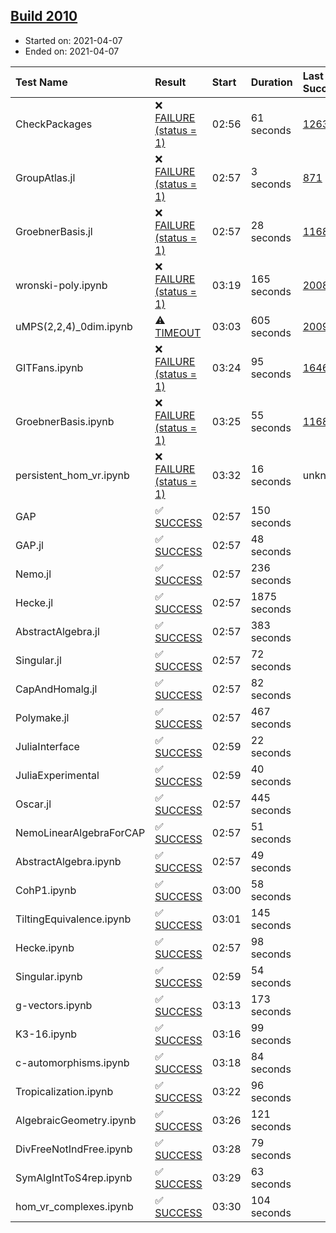 ## [Build 2010](https://oscarci.mathematik.uni-kl.de/job/oscar-stable/2010/)

* Started on: 2021-04-07
* Ended on: 2021-04-07

| Test Name    | Result | Start | Duration | Last Success | First Failure |
|:-------------|:-------|:------|:---------|:-------------|:--------------|
| CheckPackages | ❌ [FAILURE (status = 1)](https://oscarci.mathematik.uni-kl.de/job/oscar-stable/2010/artifact/logs/build-2010/CheckPackages.log) | 02:56 | 61 seconds | [1263](https://oscarci.mathematik.uni-kl.de/job/oscar-stable/1263/) | [1264](https://oscarci.mathematik.uni-kl.de/job/oscar-stable/1264/) |
| GroupAtlas.jl | ❌ [FAILURE (status = 1)](https://oscarci.mathematik.uni-kl.de/job/oscar-stable/2010/artifact/logs/build-2010/GroupAtlas.jl.log) | 02:57 | 3 seconds | [871](https://oscarci.mathematik.uni-kl.de/job/oscar-stable/871/) | [872](https://oscarci.mathematik.uni-kl.de/job/oscar-stable/872/) |
| GroebnerBasis.jl | ❌ [FAILURE (status = 1)](https://oscarci.mathematik.uni-kl.de/job/oscar-stable/2010/artifact/logs/build-2010/GroebnerBasis.jl.log) | 02:57 | 28 seconds | [1168](https://oscarci.mathematik.uni-kl.de/job/oscar-stable/1168/) | [1169](https://oscarci.mathematik.uni-kl.de/job/oscar-stable/1169/) |
| wronski-poly.ipynb | ❌ [FAILURE (status = 1)](https://oscarci.mathematik.uni-kl.de/job/oscar-stable/2010/artifact/logs/build-2010/wronski-poly.ipynb.log) | 03:19 | 165 seconds | [2008](https://oscarci.mathematik.uni-kl.de/job/oscar-stable/2008/) | [2009](https://oscarci.mathematik.uni-kl.de/job/oscar-stable/2009/) |
| uMPS(2,2,4)_0dim.ipynb | ⚠ [TIMEOUT](https://oscarci.mathematik.uni-kl.de/job/oscar-stable/2010/artifact/logs/build-2010/uMPS-2-2-4-_0dim.ipynb.log) | 03:03 | 605 seconds | [2009](https://oscarci.mathematik.uni-kl.de/job/oscar-stable/2009/) | [2010](https://oscarci.mathematik.uni-kl.de/job/oscar-stable/2010/) |
| GITFans.ipynb | ❌ [FAILURE (status = 1)](https://oscarci.mathematik.uni-kl.de/job/oscar-stable/2010/artifact/logs/build-2010/GITFans.ipynb.log) | 03:24 | 95 seconds | [1646](https://oscarci.mathematik.uni-kl.de/job/oscar-stable/1646/) | [1647](https://oscarci.mathematik.uni-kl.de/job/oscar-stable/1647/) |
| GroebnerBasis.ipynb | ❌ [FAILURE (status = 1)](https://oscarci.mathematik.uni-kl.de/job/oscar-stable/2010/artifact/logs/build-2010/GroebnerBasis.ipynb.log) | 03:25 | 55 seconds | [1168](https://oscarci.mathematik.uni-kl.de/job/oscar-stable/1168/) | [1169](https://oscarci.mathematik.uni-kl.de/job/oscar-stable/1169/) |
| persistent_hom_vr.ipynb | ❌ [FAILURE (status = 1)](https://oscarci.mathematik.uni-kl.de/job/oscar-stable/2010/artifact/logs/build-2010/persistent_hom_vr.ipynb.log) | 03:32 | 16 seconds | unknown | unknown |
| GAP | ✅ [SUCCESS](https://oscarci.mathematik.uni-kl.de/job/oscar-stable/2010/artifact/logs/build-2010/GAP.log) | 02:57 | 150 seconds |  |  |
| GAP.jl | ✅ [SUCCESS](https://oscarci.mathematik.uni-kl.de/job/oscar-stable/2010/artifact/logs/build-2010/GAP.jl.log) | 02:57 | 48 seconds |  |  |
| Nemo.jl | ✅ [SUCCESS](https://oscarci.mathematik.uni-kl.de/job/oscar-stable/2010/artifact/logs/build-2010/Nemo.jl.log) | 02:57 | 236 seconds |  |  |
| Hecke.jl | ✅ [SUCCESS](https://oscarci.mathematik.uni-kl.de/job/oscar-stable/2010/artifact/logs/build-2010/Hecke.jl.log) | 02:57 | 1875 seconds |  |  |
| AbstractAlgebra.jl | ✅ [SUCCESS](https://oscarci.mathematik.uni-kl.de/job/oscar-stable/2010/artifact/logs/build-2010/AbstractAlgebra.jl.log) | 02:57 | 383 seconds |  |  |
| Singular.jl | ✅ [SUCCESS](https://oscarci.mathematik.uni-kl.de/job/oscar-stable/2010/artifact/logs/build-2010/Singular.jl.log) | 02:57 | 72 seconds |  |  |
| CapAndHomalg.jl | ✅ [SUCCESS](https://oscarci.mathematik.uni-kl.de/job/oscar-stable/2010/artifact/logs/build-2010/CapAndHomalg.jl.log) | 02:57 | 82 seconds |  |  |
| Polymake.jl | ✅ [SUCCESS](https://oscarci.mathematik.uni-kl.de/job/oscar-stable/2010/artifact/logs/build-2010/Polymake.jl.log) | 02:57 | 467 seconds |  |  |
| JuliaInterface | ✅ [SUCCESS](https://oscarci.mathematik.uni-kl.de/job/oscar-stable/2010/artifact/logs/build-2010/JuliaInterface.log) | 02:59 | 22 seconds |  |  |
| JuliaExperimental | ✅ [SUCCESS](https://oscarci.mathematik.uni-kl.de/job/oscar-stable/2010/artifact/logs/build-2010/JuliaExperimental.log) | 02:59 | 40 seconds |  |  |
| Oscar.jl | ✅ [SUCCESS](https://oscarci.mathematik.uni-kl.de/job/oscar-stable/2010/artifact/logs/build-2010/Oscar.jl.log) | 02:57 | 445 seconds |  |  |
| NemoLinearAlgebraForCAP | ✅ [SUCCESS](https://oscarci.mathematik.uni-kl.de/job/oscar-stable/2010/artifact/logs/build-2010/NemoLinearAlgebraForCAP.log) | 02:57 | 51 seconds |  |  |
| AbstractAlgebra.ipynb | ✅ [SUCCESS](https://oscarci.mathematik.uni-kl.de/job/oscar-stable/2010/artifact/logs/build-2010/AbstractAlgebra.ipynb.log) | 02:57 | 49 seconds |  |  |
| CohP1.ipynb | ✅ [SUCCESS](https://oscarci.mathematik.uni-kl.de/job/oscar-stable/2010/artifact/logs/build-2010/CohP1.ipynb.log) | 03:00 | 58 seconds |  |  |
| TiltingEquivalence.ipynb | ✅ [SUCCESS](https://oscarci.mathematik.uni-kl.de/job/oscar-stable/2010/artifact/logs/build-2010/TiltingEquivalence.ipynb.log) | 03:01 | 145 seconds |  |  |
| Hecke.ipynb | ✅ [SUCCESS](https://oscarci.mathematik.uni-kl.de/job/oscar-stable/2010/artifact/logs/build-2010/Hecke.ipynb.log) | 02:57 | 98 seconds |  |  |
| Singular.ipynb | ✅ [SUCCESS](https://oscarci.mathematik.uni-kl.de/job/oscar-stable/2010/artifact/logs/build-2010/Singular.ipynb.log) | 02:59 | 54 seconds |  |  |
| g-vectors.ipynb | ✅ [SUCCESS](https://oscarci.mathematik.uni-kl.de/job/oscar-stable/2010/artifact/logs/build-2010/g-vectors.ipynb.log) | 03:13 | 173 seconds |  |  |
| K3-16.ipynb | ✅ [SUCCESS](https://oscarci.mathematik.uni-kl.de/job/oscar-stable/2010/artifact/logs/build-2010/K3-16.ipynb.log) | 03:16 | 99 seconds |  |  |
| c-automorphisms.ipynb | ✅ [SUCCESS](https://oscarci.mathematik.uni-kl.de/job/oscar-stable/2010/artifact/logs/build-2010/c-automorphisms.ipynb.log) | 03:18 | 84 seconds |  |  |
| Tropicalization.ipynb | ✅ [SUCCESS](https://oscarci.mathematik.uni-kl.de/job/oscar-stable/2010/artifact/logs/build-2010/Tropicalization.ipynb.log) | 03:22 | 96 seconds |  |  |
| AlgebraicGeometry.ipynb | ✅ [SUCCESS](https://oscarci.mathematik.uni-kl.de/job/oscar-stable/2010/artifact/logs/build-2010/AlgebraicGeometry.ipynb.log) | 03:26 | 121 seconds |  |  |
| DivFreeNotIndFree.ipynb | ✅ [SUCCESS](https://oscarci.mathematik.uni-kl.de/job/oscar-stable/2010/artifact/logs/build-2010/DivFreeNotIndFree.ipynb.log) | 03:28 | 79 seconds |  |  |
| SymAlgIntToS4rep.ipynb | ✅ [SUCCESS](https://oscarci.mathematik.uni-kl.de/job/oscar-stable/2010/artifact/logs/build-2010/SymAlgIntToS4rep.ipynb.log) | 03:29 | 63 seconds |  |  |
| hom_vr_complexes.ipynb | ✅ [SUCCESS](https://oscarci.mathematik.uni-kl.de/job/oscar-stable/2010/artifact/logs/build-2010/hom_vr_complexes.ipynb.log) | 03:30 | 104 seconds |  |  |
